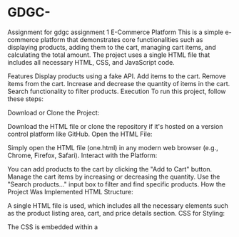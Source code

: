 # GDGC-
Assignment for gdgc assignment 1
E-Commerce Platform
This is a simple e-commerce platform that demonstrates core functionalities such as displaying products, adding them to the cart, managing cart items, and calculating the total amount. The project uses a single HTML file that includes all necessary HTML, CSS, and JavaScript code.

Features
Display products using a fake API.
Add items to the cart.
Remove items from the cart.
Increase and decrease the quantity of items in the cart.
Search functionality to filter products.
Execution
To run this project, follow these steps:

Download or Clone the Project:

Download the HTML file or clone the repository if it's hosted on a version control platform like GitHub.
Open the HTML File:

Simply open the HTML file (one.html) in any modern web browser (e.g., Chrome, Firefox, Safari).
Interact with the Platform:

You can add products to the cart by clicking the "Add to Cart" button.
Manage the cart items by increasing or decreasing the quantity.
Use the "Search products..." input box to filter and find specific products.
How the Project Was Implemented
HTML Structure:

A single HTML file is used, which includes all the necessary elements such as the product listing area, cart, and price details section.
CSS for Styling:

The CSS is embedded within a <style> tag inside the HTML file.
It provides styling for the product cards, cart, and various UI elements to make the platform visually appealing.
JavaScript for Functionality:

JavaScript code is embedded within a <script> tag in the same HTML file.
A fake API with sample product data is used to simulate product fetching.
JavaScript handles the following functionalities:
Displaying Products: Products are dynamically displayed on the page from the fake API data.
Cart Management: Users can add, remove, and update product quantities in the cart.
Search Functionality: The search box allows users to filter products based on their search query.
Price Calculation: The total amount is calculated based on the items in the cart, including platform fees and shipping charges.
Requirements
Any modern web browser (e.g., Chrome, Firefox, Safari).
No server or additional software is required. This project is purely front-end and works with a single HTML file.
Notes
The product images and details are placeholders and can be replaced with real data as needed.
The platform's layout and design can be customized further using the embedded CSS.
